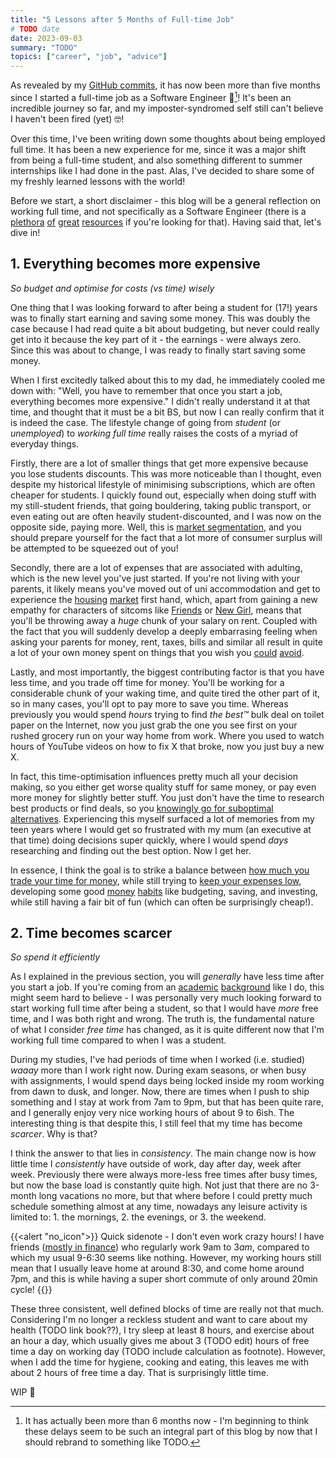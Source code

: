 ```yaml
---
title: "5 Lessons after 5 Months of Full-time Job"
# TODO date
date: 2023-09-03
summary: "TODO"
topics: ["career", "job", "advice"]
---
```


As revealed by my [GitHub commits](https://github.com/adam-everest), it has now been more than five months since I started a full-time job as a Software Engineer 🎉[^1]! It's been an incredible journey so far, and my imposter-syndromed self still can't believe I haven't been fired (yet) 🤓!

Over this time, I've been writing down some thoughts about being employed full time. It has been a new experience for me, since it was a major shift from being a full-time student, and also something different to summer internships like I had done in the past. Alas, I've decided to share some of my freshly learned lessons with the world!

Before we start, a short disclaimer - this blog will be a general reflection on working full time, and not specifically as a Software Engineer (there is a [plethora](https://www.learninpublic.org/) [of](https://bigmachine.io/products/the-imposters-handbook/) [great](https://pragprog.com/titles/tpp20/the-pragmatic-programmer-20th-anniversary-edition/) [resources](https://mukulrathi.com/facebook-internship-advice/) if you're looking for that). Having said that, let's dive in!

## 1. Everything becomes more expensive
_So budget and optimise for costs (vs time) wisely_

One thing that I was looking forward to after being a student for (17!) years was to finally start earning and saving some money. This was doubly the case because I had read quite a bit about budgeting, but never could really get into it because the key part of it - the earnings - were always zero. Since this was about to change, I was ready to finally start saving some money.

When I first excitedly talked about this to my dad, he immediately cooled me down with: "Well, you have to remember that once you start a job, everything becomes more expensive." I didn't really understand it at that time, and thought that it must be a bit BS, but now I can really confirm that it is indeed the case. The lifestyle change of going from _student_ (or _unemployed_) to _working full time_ really raises the costs of a myriad of everyday things.

Firstly, there are a lot of smaller things that get more expensive because you lose students discounts. This was more noticeable than I thought, even despite my historical lifestyle of minimising subscriptions, which are often cheaper for students. I quickly found out, especially when doing stuff with my still-student friends, that going bouldering, taking public transport, or even eating out are often heavily student-discounted, and I was now on the opposite side, paying more. Well, this is [market segmentation](https://www.joelonsoftware.com/2004/12/15/camels-and-rubber-duckies/), and you should prepare yourself for the fact that a lot more of consumer surplus will be attempted to be squeezed out of you!

Secondly, there are a lot of expenses that are associated with adulting, which is the new level you've just started. If you're not living with your parents, it likely means you've moved out of uni accommodation and get to experience the [housing](https://www.theguardian.com/money/2022/jan/27/private-rents-in-britain-rise-at-fastest-rate-on-record) [market](https://www.abc.net.au/news/2022-06-27/rental-crisis-sees-very-basic-north-adelaide-apartment-listed/101186400) first hand, which, apart from gaining a new empathy for characters of sitcoms like [Friends](https://www.youtube.com/watch?v=YVJUjCMndrY) or [New Girl](https://www.youtube.com/watch?v=LOzOMNpHiAw), means that you'll be throwing away a _huge_ chunk of your salary on rent. Coupled with the fact that you will suddenly develop a deeply embarrasing feeling when asking your parents for money, rent, taxes, bills and similar all result in quite a lot of your own money spent on things that you wish you [could](https://youtu.be/r9DjSOLCxTM) [avoid](https://ghuntley.com/freecamping/).

Lastly, and most importantly, the biggest contributing factor is that you have less time, and you trade off time for money. You'll be working for a considerable chunk of your waking time, and quite tired the other part of it, so in many cases, you'll opt to pay more to save you time. Whereas previously you would spend _hours_ trying to find _the best™_ bulk deal on toilet paper on the Internet, now you just grab the one you see first on your rushed grocery run on your way home from work. Where you used to watch hours of YouTube videos on how to fix X that broke, now you just buy a new X.

In fact, this time-optimisation influences pretty much all your decision making, so you either get worse quality stuff for same money, or pay even more money for slightly better stuff. You just don't have the time to research best products or find deals, so you [knowingly go for suboptimal alternatives](https://tim.blog/2023/04/21/derek-sivers/). Experiencing this myself surfaced a lot of memories from my teen years where I would get so frustrated with my mum (an executive at that time) doing decisions super quickly, where I would spend _days_ researching and finding out the best option. Now I get her.

In essence, I think the goal is to strike a balance between [how much you trade your time for money](https://nav.al/hourly-rate), while still trying to [keep your expenses low](https://nav.al/salary-freedom), developing some good [money](https://collabfund.com/blog/book-the-psychology-of-money/) [habits](https://www.ramseysolutions.com/dave-ramsey-7-baby-steps) like budgeting, saving, and investing, while still having a fair bit of fun (which can often be surprisingly cheap!).

## 2. Time becomes scarcer
_So spend it efficiently_

As I explained in the previous section, you will _generally_ have less time after you start a job. If you're coming from an [academic](https://www.quora.com/Is-going-through-the-International-Baccalaureate-IB-program-worth-it) [background](https://www.thestudentroom.co.uk/showthread.php?t=445866) like I do, this might seem hard to believe - I was personally very much looking forward to start working full time after being a student, so that I would have _more_ free time, and I was both right and wrong. The truth is, the fundamental nature of what I consider _free time_ has changed, as it is quite different now that I'm working full time compared to when I was a student.

During my studies, I've had periods of time when I worked (i.e. studied) _waaay_ more than I work right now. During exam seasons, or when busy with assignments, I would spend days being locked inside my room working from dawn to dusk, and longer. Now, there are times when I push to ship something and I stay at work from 7am to 9pm, but that has been quite rare, and I generally enjoy very nice working hours of about 9 to 6ish. The interesting thing is that despite this, I still feel that my time has become _scarcer_. Why is that?

I think the answer to that lies in _consistency_. The main change now is how little time I _consistently_ have outside of work, day after day, week after week. Previously there were always more-less free times after busy times, but now the base load is constantly quite high. Not just that there are no 3-month long vacations no more, but that where before I could pretty much schedule something almost at any time, nowadays any leisure activity is limited to: 1. the mornings, 2. the evenings, or 3. the weekend.

{{<alert "no_icon">}} Quick sidenote - I don't even work crazy hours! I have friends ([mostly in finance](https://www.theguardian.com/business/2021/mar/18/group-of-junior-bankers-at-goldman-sachs-claim-inhumane-work-conditions)) who regularly work 9am to 3*am*, compared to which my usual 9-6:30 seems like nothing. However, my working hours still mean that I usually leave home at around 8:30, and come home around 7pm, and this is while having a super short commute of only around 20min cycle! {{</alert>}}

These three consistent, well defined blocks of time are really not that much. Considering I'm no longer a reckless student and want to care about my health (TODO link book??), I try sleep at least 8 hours, and exercise about an hour a day, which usually gives me about 3 (TODO edit) hours of free time a day on working day (TODO include calculation as footnote). However, when I add the time for hygiene, cooking and eating, this leaves me with about 2 hours of free time a day. That is surprisingly little time.

[^1]: It has actually been more than 6 months now - I'm beginning to think these delays seem to be such an integral part of this blog by now that I should rebrand to something like TODO.

WIP 🚧